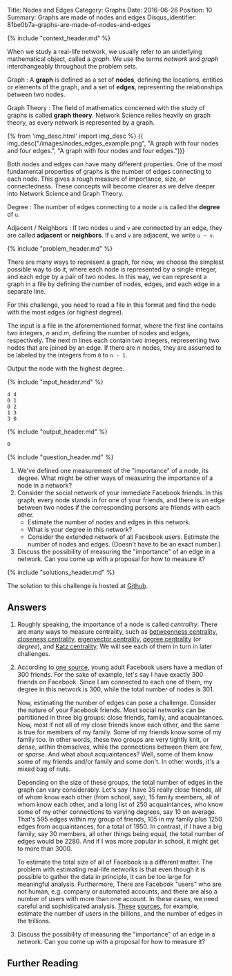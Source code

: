 Title: Nodes and Edges
Category: Graphs
Date: 2016-06-26
Position: 10
Summary: Graphs are made of nodes and edges
Disqus_identifier: 81be0b7a-graphs-are-made-of-nodes-and-edges

{% include "context_header.md" %}

When we study a real-life network, we usually refer to an underlying
mathematical object, called a *graph*. We use the terms *network* and
*graph* interchangeably throughout the problem sets.

Graph[](#graph)
: A **graph** is defined as a set of **nodes**, defining the locations,
entities or elements of the graph, and a set of **edges**, representing the
relationships between two nodes.

Graph Theory[](#graph-theory)
: The field of mathematics concerned with the study of graphs is called
**graph theory**. Network Science relies heavily on graph theory, as every
network is represented by a graph.

{% from 'img_desc.html' import img_desc %}
{{ img_desc("/images/nodes_edges_example.png",
            "A graph with four nodes and four edges.",
            "A graph with four nodes and four edges.")}}

Both nodes and edges can have many different properties. One of the most
fundamental properties of graphs is the number of edges connecting to each
node. This gives a rough measure of importance, size, or
connectedness. These concepts will become clearer as we delve deeper into
Network Science and Graph Theory.

Degree[](#degree)
: The number of edges connecting to a node `u` is called the **degree** of
`u`.

Adjacent / Neighbors[](#neighbors)
: If two nodes `u` and `v` are connected by an edge, they are called
**adjacent** or **neighbors**. If `u` and `v` are adjacent, we write `u ~
v`.

{% include "problem_header.md" %}

There are many ways to represent a graph, for now, we choose the simplest
possible way to do it, where each node is represented by a single integer,
and each edge by a pair of two nodes. In this way, we can represent a graph
in a file by defining the number of nodes, edges, and each edge in a
separate line.

For this challenge, you need to read a file in this format and find the
node with the most edges (or highest degree).

The input is a file in the aforementioned format, where the first line
contains two integers, $n$ and $m$, defining the number of nodes and edges,
respectively. The next $m$ lines each contain two integers, representing
two nodes that are joined by an edge. If there are $n$ nodes, they are
assumed to be labeled by the integers from `0` to `n - 1`.


Output the node with the highest degree.

{% include "input_header.md" %}

```
4 4
0 1
0 2
1 3
3 0

```

{% include "output_header.md" %}

```
0
```

{% include "question_header.md" %}


1. We've defined one measurement of the "importance" of a node, its
   degree. What might be other ways of measuring the importance of a node
   in a network?
2. Consider the social network of your immediate Facebook friends. In this
   graph, every node stands in for one of your friends, and there is an
   edge between two nodes if the corresponding persons are friends with
   each other.
    + Estimate the number of nodes and edges in this network.
    + What is your degree in this network?
    + Consider the extended network of all Facebook users. Estimate the
      number of nodes and edges. (Doesn't have to be an exact number.)
3. Discuss the possibility of measuring the "importance" of an edge in a
   network. Can you come up with a proposal for how to measure it?


{% include "solutions_header.md" %}

The solution to this challenge is hosted at
[Github](https://github.com/leotrs/erdos/blob/master/solutions/graphs/nodes_edges.py).


## Answers

1. Roughly speaking, the importance of a node is called *centrality*. There
   are many ways to measure centrality, such as
   [betweenness centrality](https://en.wikipedia.org/wiki/Betweenness_centrality),
   [closeness centrality](https://en.wikipedia.org/wiki/Centrality#Closeness_centrality),
   [eigenvector centrality](https://en.wikipedia.org/wiki/Centrality#Eigenvector_centrality),
   [degree centrality](https://en.wikipedia.org/wiki/Centrality#Degree_centrality)
   (or *degree*), and
   [Katz centrality](https://en.wikipedia.org/wiki/Katz_centrality). We
   will see each of them in turn in later challenges.

2. According to
    [one source](http://www.pewresearch.org/fact-tank/2014/02/03/6-new-facts-about-facebook/),
    young adult Facebook users have a median of $300$ friends. For the sake
    of example, let's say I have exactly $300$ friends on Facebook. Since I
    am connected to each one of them, my degree in this network is $300$,
    while the total number of nodes is $301$.

    Now, estimating the number of edges can pose a challenge. Consider the
    nature of your Facebook friends. Most social networks can be
    partitioned in three big groups: close friends, family, and
    acquaintances. Now, most if not all of my close friends know each
    other, and the same is true for members of my family. Some of my
    friends know some of my family too. In other words, these two groups
    are very tightly knit, or *dense*, within themselves, while the
    connections between them are few, or *sparse*. And what about
    acquaintances? Well, some of them know some of my friends and/or family
    and some don't. In other words, it's a mixed bag of nuts.

    Depending on the size of these groups, the total number of edges in the
    graph can vary considerably. Let's say I have $35$ really close
    friends, all of whom know each other (from school, say), $15$ family
    members, all of whom know each other, and a long list of $250$
    acquaintances, who know some of my other connections to varying
    degrees, say $10$ on average.  That's $595$ edges within my group of
    friends, $105$ in my family plus $1250$ edges from acquaintances, for a
    total of $1950$. In contrast, if I have a big family, say $30$ members,
    all other things being equal, the total number of edges would be
    $2280$. And if I was more popular in school, it might get to more than
    $3000$.

    To estimate the total size of all of Facebook is a different matter.
    The problem with estimating real-life networks is that even though it
    is possible to gather the data in principle, it can be too large for
    meaningful analysis.  Furthermore, There are Facebook "users" who are
    not human, e.g. company or automated accounts, and there are also a
    number of users with more than one account. In these cases, we need
    careful and sophisticated
    analysis. [These](http://www.vldb.org/pvldb/vol8/p1804-ching.pdf)
    [sources](https://arxiv.org/pdf/1111.4503.pdf), for example, estimate
    the number of users in the billions, and the number of edges in the
    trillions.

3. Discuss the possibility of measuring the "importance" of an edge in a
   network. Can you come up with a proposal for how to measure it?


## Further Reading
